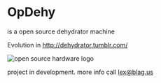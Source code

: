 OpDehy
======

is a open source dehydrator machine

Evolution in http://dehydrator.tumblr.com/

![open source hardware logo](https://raw.github.com/rascalmicro/oshw-logo/gh-pages/logos/oshw-logo-100-px.png "Open Source Hardware")

project in development. more info call lex@blag.us
